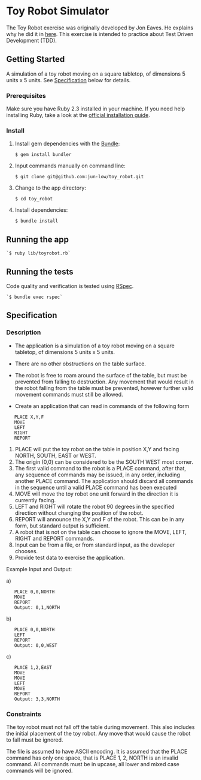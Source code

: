 # Toy Robot Simulator

The Toy Robot exercise was originally developed by Jon Eaves. He explains why he did it in [here](https://joneaves.wordpress.com/2014/07/21/toy-robot-coding-test/).
This exercise is intended to practice about Test Driven Development (TDD).

## Getting Started
A simulation of a toy robot moving on a square tabletop, of dimensions 5 units x 5 units. 
See [Specification](https://github.com/jun-low/toy_robot/blob/master/README.md#specification) below for details.

### Prerequisites
Make sure you have Ruby 2.3 installed in your machine. If you need help installing Ruby, take a look at the [official installation guide](https://www.ruby-lang.org/en/documentation/installation/).


### Install
1. Install gem dependencies with the [Bundle](https://bundler.io/):

    `$ gem install bundler`

2. Input commands manually on command line:

    `$ git clone git@github.com:jun-low/toy_robot.git`

3. Change to the app directory:

    `$ cd toy_robot`

4. Install dependencies:

    `$ bundle install`

## Running the app

    `$ ruby lib/toyrobot.rb`

## Running the tests
Code quality and verification is tested using [RSpec](http://rspec.info/).

    `$ bundle exec rspec`
  
  
## Specification
### Description
- The application is a simulation of a toy robot moving on a square tabletop, of dimensions 5 units x 5 units.
- There are no other obstructions on the table surface.
- The robot is free to roam around the surface of the table, but must be prevented from falling to destruction. Any movement that would result in the robot falling from the table must be prevented, however further valid movement commands must still be allowed.

- Create an application that can read in commands of the following form
```
   PLACE X,Y,F
   MOVE
   LEFT
   RIGHT
   REPORT
```

1. PLACE will put the toy robot on the table in position X,Y and facing NORTH, SOUTH, EAST or WEST.
2. The origin (0,0) can be considered to be the SOUTH WEST most corner.
3. The first valid command to the robot is a PLACE command, after that, any sequence of commands may be issued, in any order, including another PLACE command. The application should discard all commands in the sequence until a valid PLACE command has been executed
4. MOVE will move the toy robot one unit forward in the direction it is currently facing.
5. LEFT and RIGHT will rotate the robot 90 degrees in the specified direction without changing the position of the robot.
6. REPORT will announce the X,Y and F of the robot. This can be in any form, but standard output is sufficient.
7. A robot that is not on the table can choose to ignore the MOVE, LEFT, RIGHT and REPORT commands.
8. Input can be from a file, or from standard input, as the developer chooses.
9. Provide test data to exercise the application.

Example Input and Output:

a)
```
   PLACE 0,0,NORTH
   MOVE
   REPORT
   Output: 0,1,NORTH
```
b)
```
   PLACE 0,0,NORTH
   LEFT
   REPORT
   Output: 0,0,WEST
```

c)
```
   PLACE 1,2,EAST
   MOVE
   MOVE
   LEFT
   MOVE
   REPORT
   Output: 3,3,NORTH
```

### Constraints
The toy robot must not fall off the table during movement. This also includes the initial placement of the toy robot. Any move that would cause the robot to fall must be ignored. 

The file is assumed to have ASCII encoding. It is assumed that the PLACE command has only one space, that is PLACE 1, 2, NORTH is an invalid command. All commands must be in upcase, all lower and mixed case commands will be ignored.
